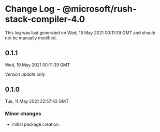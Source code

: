 # Change Log - @microsoft/rush-stack-compiler-4.0

This log was last generated on Wed, 19 May 2021 00:11:39 GMT and should not be manually modified.

## 0.1.1
Wed, 19 May 2021 00:11:39 GMT

_Version update only_

## 0.1.0
Tue, 11 May 2021 22:57:42 GMT

### Minor changes

- Initial package creation.

